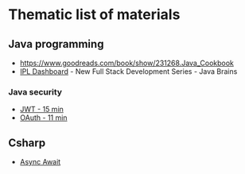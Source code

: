 # Thematic list of materials

## Java programming
* https://www.goodreads.com/book/show/231268.Java_Cookbook
* [IPL Dashboard](https://www.youtube.com/watch?v=aL1oP4GJR7M&list=PLqq-6Pq4lTTa8V613TZhGq4o8hSgkMGQ0) - New Full Stack Development Series - Java Brains

### Java security
* [JWT - 15 min](https://www.youtube.com/watch?v=soGRyl9ztjI)
* [OAuth - 11 min](https://www.youtube.com/watch?v=t4-416mg6iU)

## Csharp
* [Async Await](https://www.youtube.com/watch?v=2moh18sh5p4)